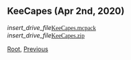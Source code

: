 ## KeeCapes (Apr 2nd, 2020)
<div class="filedownload"><i class="material-icons">insert_drive_file</i><a href="./upload/KeeCapes.mcpack" style="font-family: Mojangles">KeeCapes.mcpack</a></div>
<div class="filedownload"><i class="material-icons">insert_drive_file</i><a href="./upload/KeeCapes.zip" style="font-family: Mojangles">KeeCapes.zip</a></div>

[Root](/), [Previous](../)
<head><style>blockquote>h5 { line-height:0!important } </style></head>

